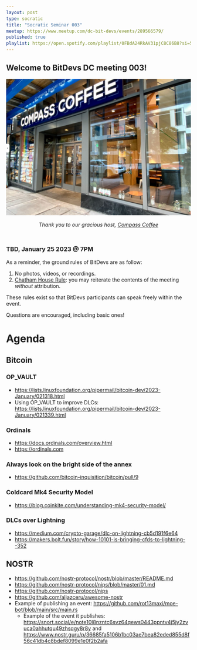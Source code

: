 ```yaml
---
layout: post
type: socratic
title: "Socratic Seminar 003"
meetup: https://www.meetup.com/dc-bit-devs/events/289566579/
published: true
playlist: https://open.spotify.com/playlist/0FBdA24RkAV31pjC8C86B8?si=52481d7b10b74975
---
```


## Welcome to BitDevs DC meeting 003!

![compass](img/002-compass.png)


<div style="text-align: center; margin-bottom: 3rem;">
<i>Thank you to our gracious host, <a href="https://www.compasscoffee.com/products/bitcoin-blend?variant=39564113477728">Compass
Coffee</a></i>
</div>


### TBD, January 25 2023 @ 7PM

As a reminder, the ground rules of BitDevs are as follow:

1. No photos, videos, or recordings.
2. [Chatham House Rule](https://en.wikipedia.org/wiki/Chatham_House_Rule): you may
   reiterate the contents of the meeting *without* attribution.


These rules exist so that BitDevs participants can speak freely
within the event.

Questions are encouraged, including basic ones!

# Agenda

## Bitcoin
### OP_VAULT
  - https://lists.linuxfoundation.org/pipermail/bitcoin-dev/2023-January/021318.html
  - Using OP_VAULT to improve DLCs: https://lists.linuxfoundation.org/pipermail/bitcoin-dev/2023-January/021339.html

### Ordinals 
  - https://docs.ordinals.com/overview.html
  - https://ordinals.com

### Always look on the bright side of the annex
  - https://github.com/bitcoin-inquisition/bitcoin/pull/9

### Coldcard Mk4 Security Model
  -  https://blog.coinkite.com/understanding-mk4-security-model/

### DLCs over Lightning
  - https://medium.com/crypto-garage/dlc-on-lightning-cb5d191f6e64
  - https://makers.bolt.fun/story/how-10101-is-bringing-cfds-to-lightning--352

## NOSTR
  - https://github.com/nostr-protocol/nostr/blob/master/README.md
  - https://github.com/nostr-protocol/nips/blob/master/01.md
  - https://github.com/nostr-protocol/nips
  - https://github.com/aljazceru/awesome-nostr
  - Example of publishing an event: https://github.com/rot13maxi/moe-bot/blob/main/src/main.rs 
    - Example of the event it publishes: https://snort.social/e/note10l8nzntc6svz64qews0443ppntv4j5jy2zvuca0ahhutqu49zhsqgy8r8y and https://www.nostr.guru/p/36685fa5106b1bc03ae7bea82eded855d8f56c41db4c8bdef8099e1e0f2b2afa